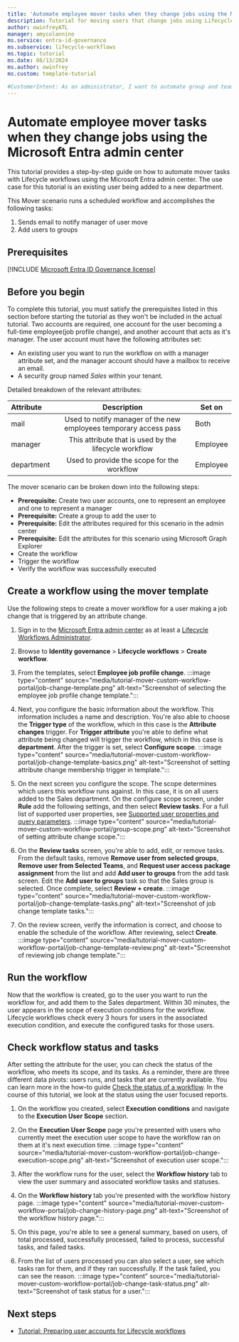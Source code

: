 ```yaml
---
title: 'Automate employee mover tasks when they change jobs using the Microsoft Entra admin center'
description: Tutorial for moving users that change jobs using Lifecycle workflows with the Microsoft Entra admin center.
author: owinfreyATL
manager: amycolannino
ms.service: entra-id-governance
ms.subservice: lifecycle-workflows
ms.topic: tutorial
ms.date: 08/13/2024
ms.author: owinfrey
ms.custom: template-tutorial

#CustomerIntent: As an administrator, I want to automate group and team memberships when an employee changes jobs so that their access to resources are always valid for them .
---
```


# Automate employee mover tasks when they change jobs using the Microsoft Entra admin center

This tutorial provides a step-by-step guide on how to automate mover tasks with Lifecycle workflows using the Microsoft Entra admin center. The use case for this tutorial is an existing user being added to a new department.


This Mover scenario runs a scheduled workflow and accomplishes the following tasks:
 
1. Sends email to notify manager of user move
1. Add users to groups

## Prerequisites

[!INCLUDE [Microsoft Entra ID Governance license](../includes/entra-entra-governance-license.md)]

##  Before you begin

To complete this tutorial, you must satisfy the prerequisites listed in this section before starting the tutorial as they won't be included in the actual tutorial. Two accounts are required, one account for the user becoming a full-time employee(job profile change), and another account that acts as it's manager. The user account must have the following attributes set:

- An existing user you want to run the workflow on with a manager attribute set, and the manager account should have a mailbox to receive an email.
- A security group named *Sales* within your tenant.

Detailed breakdown of the relevant attributes:

 | Attribute | Description |Set on|
 |:--- |:---:|-----|
 |mail|Used to notify manager of the new employees temporary access pass|Both|
 |manager|This attribute that is used by the lifecycle workflow|Employee|
 |department|Used to provide the scope for the workflow|Employee|

The mover scenario can be broken down into the following steps:
  - **Prerequisite:** Create two user accounts, one to represent an employee and one to represent a manager
  - **Prerequisite:** Create a group to add the user to
  - **Prerequisite:** Edit the attributes required for this scenario in the admin center
  - **Prerequisite:** Edit the attributes for this scenario using Microsoft Graph Explorer
  - Create the  workflow
  - Trigger the workflow
  - Verify the workflow was successfully executed


## Create a workflow using the mover template

Use the following steps to create a mover workflow for a user making a job change that is triggered by an attribute change.

1. Sign in to the [Microsoft Entra admin center](https://entra.microsoft.com) as at least a [Lifecycle Workflows Administrator](../identity/role-based-access-control/permissions-reference.md#lifecycle-workflows-administrator).

1. Browse to **Identity governance** > **Lifecycle workflows** > **Create workflow**.

1. From the templates, select **Employee job profile change**.
    :::image type="content" source="media/tutorial-mover-custom-workflow-portal/job-change-template.png" alt-text="Screenshot of selecting the employee job profile change template.":::
1. Next, you configure the basic information about the workflow. This information includes a name and description. You're also able to choose the **Trigger type** of the workflow, which in this case is the **Attribute changes** trigger. For **Trigger attribute** you're able to define what attribute being changed will trigger the workflow, which in this case is **department**. After the trigger is set, select **Configure scope**.
    :::image type="content" source="media/tutorial-mover-custom-workflow-portal/job-change-template-basics.png" alt-text="Screenshot of setting attribute change membership trigger in template.":::
1. On the next screen you configure the scope. The scope determines which users this workflow runs against.  In this case, it is on all users added to the Sales department. On the configure scope screen, under **Rule** add the following settings, and then select **Review tasks**. For a full list of supported user properties, see [Supported user properties and query parameters](/graph/api/resources/identitygovernance-rulebasedsubjectset?view=graph-rest-beta&preserve-view=true#supported-user-properties-and-query-parameters).
    :::image type="content" source="media/tutorial-mover-custom-workflow-portal/group-scope.png" alt-text="Screenshot of setting attribute change scope.":::
1. On the **Review tasks** screen, you're able to add, edit, or remove tasks. From the default tasks, remove **Remove user from selected groups**, **Remove user from Selected Teams**, and **Request user access package assignment** from the list and add **Add user to groups** from the add task screen. Edit the **Add user to groups** task so that the Sales group is selected. Once complete, select **Review + create**. 
    :::image type="content" source="media/tutorial-mover-custom-workflow-portal/job-change-template-tasks.png" alt-text="Screenshot of job change template tasks.":::

1. On the review screen, verify the information is correct, and choose to enable the schedule of the workflow. After reviewing, select **Create**.
    :::image type="content" source="media/tutorial-mover-custom-workflow-portal/job-change-template-review.png" alt-text="Screenshot of reviewing job change template.":::

 ## Run the workflow 

Now that the workflow is created, go to the user you want to run the workflow for, and add them to the Sales department.  Within 30 minutes, the user appears in the scope of execution conditions for the workflow. Lifecycle workflows check every 3 hours for users in the associated execution condition, and execute the configured tasks for those users.

## Check workflow status and tasks

After setting the attribute for the user, you can check the status of the workflow, who meets its scope, and its tasks. As a reminder, there are three different data pivots: users runs, and tasks that are currently available. You can learn more in the how-to guide [Check the status of a workflow](check-status-workflow.md). In the course of this tutorial, we look at the status using the user focused reports.

1. On the workflow you created, select **Execution conditions** and navigate to the **Execution User Scope** section.

1. On the **Execution User Scope** page you're presented with users who currently meet the execution user scope to have the workflow ran on them at it's next execution time. 
    :::image type="content" source="media/tutorial-mover-custom-workflow-portal/job-change-execution-scope.png" alt-text="Screenshot of execution user scope.":::
1. After the workflow runs for the user, select the **Workflow history** tab to view the user summary and associated workflow tasks and statuses. 

1. On the **Workflow history** tab you're presented with the workflow history page.
    :::image type="content" source="media/tutorial-mover-custom-workflow-portal/job-change-history-page.png" alt-text="Screenshot of the workflow history page.":::
1. On this page, you're able to see a general summary, based on users, of total processed, successfully processed, failed to process, successful tasks, and failed tasks.

1. From the list of users processed you can also select a user, see which tasks ran for them, and if they ran successfully. If the task failed, you can see the reason.
    :::image type="content" source="media/tutorial-mover-custom-workflow-portal/job-change-task-status.png" alt-text="Screenshot of task status for a user.":::

## Next steps

- [Tutorial: Preparing user accounts for Lifecycle workflows](tutorial-prepare-user-accounts.md)